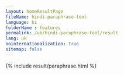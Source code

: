 ```yaml
---
layout: homeResultPage
fileName: hindi-paraphrase-tool
language: hi
folderName : features
permalink: /uk/hindi-paraphrase-tool/result
lang: uk
nointernationalization: true
sitemap: false
---
```

{% include result/paraphrase.html %}

<script src="/js/result/paraprashing.js" data-foldername="{{page.folderName}}" data-lang="{{page.lang}}"></script>